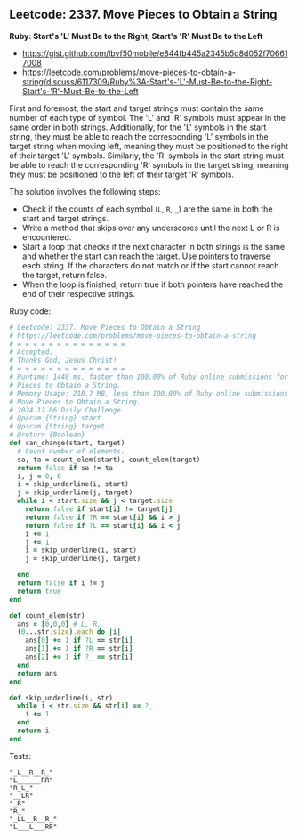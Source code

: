 ## Leetcode: 2337. Move Pieces to Obtain a String 

**Ruby: Start's 'L' Must Be to the Right, Start's 'R' Must Be to the Left**

- https://gist.github.com/lbvf50mobile/e844fb445a2345b5d8d052f706617008
- https://leetcode.com/problems/move-pieces-to-obtain-a-string/discuss/6117309/Ruby%3A-Start's-'L'-Must-Be-to-the-Right-Start's-'R'-Must-Be-to-the-Left

First and foremost, the start and target strings must contain the same number
of each type of symbol. The 'L' and 'R' symbols must appear in the same order
in both strings. Additionally, for the 'L' symbols in the start string, they
must be able to reach the corresponding 'L' symbols in the target string when
moving left, meaning they must be positioned to the right of their target 'L'
symbols. Similarly, the 'R' symbols in the start string must be able to reach
the corresponding 'R' symbols in the target string, meaning they must be
positioned to the left of their target 'R' symbols.

The solution involves the following steps:

- Check if the counts of each symbol (`L`, `R`, `_`) are the same in both the start
  and target strings.
- Write a method that skips over any underscores until the next L or R is
  encountered.
- Start a loop that checks if the next character in both strings is the same
  and whether the start can reach the target. Use pointers to traverse each
  string. If the characters do not match or if the start cannot reach the
  target, return false.
- When the loop is finished, return true if both pointers have reached the end
  of their respective strings.

Ruby code:
```Ruby
# Leetcode: 2337. Move Pieces to Obtain a String 
# https://leetcode.com/problems/move-pieces-to-obtain-a-string
# = = = = = = = = = = = = = =
# Accepted.
# Thanks God, Jesus Christ!
# = = = = = = = = = = = = = =
# Runtime: 1448 ms, faster than 100.00% of Ruby online submissions for Move
# Pieces to Obtain a String.
# Memory Usage: 218.7 MB, less than 100.00% of Ruby online submissions for
# Move Pieces to Obtain a String.
# 2024.12.06 Daily Challenge.
# @param {String} start
# @param {String} target
# @return {Boolean}
def can_change(start, target)
  # Count number of elements.
  sa, ta = count_elem(start), count_elem(target)
  return false if sa != ta
  i, j = 0, 0
  i = skip_underline(i, start)
  j = skip_underline(j, target)
  while i < start.size && j < target.size
    return false if start[i] != target[j]
    return false if ?R == start[i] && i > j
    return false if ?L == start[i] && i < j
    i += 1
    j += 1
    i = skip_underline(i, start)
    j = skip_underline(j, target)

  end
  return false if i != j
  return true
end

def count_elem(str)
  ans = [0,0,0] # L, R, _
  (0...str.size).each do |i|
    ans[0] += 1 if ?L == str[i]
    ans[1] += 1 if ?R == str[i]
    ans[2] += 1 if ?_ == str[i]
  end
  return ans
end

def skip_underline(i, str)
  while i < str.size && str[i] == ?_
    i += 1
  end
  return i
end
```

Tests:
```
"_L__R__R_"
"L______RR"
"R_L_"
"__LR"
"_R"
"R_"
"_LL__R__R_"
"L___L___RR"
```
